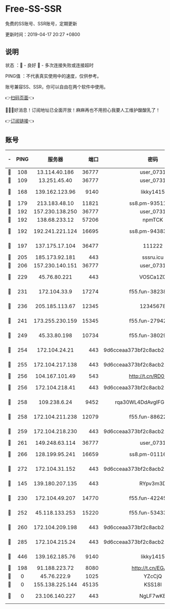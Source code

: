 # Free-SS-SSR

免费的SS账号、SSR账号，定期更新

更新时间：2019-04-17 20:27 +0800

## 说明

状态     ：🙂 - 良好 🙁 - 多次连接失败或连接超时

PING值   ：不代表真实使用中的速度，仅供参考。

账号兼容SS、SSR，你可以自由在两个软件中使用。

👉[扫码页面](https://liesauer.github.io/Free-SS-SSR/)👈

🎉🎉🎉好消息！订阅地址已全面开放！麻麻再也不用担心我要人工维护酸酸乳了！

👉[订阅链接](https://www.liesauer.net/yogurt/subscribe?ACCESS_TOKEN=DAYxR3mMaZAsaqUb)👈

## 账号

|-|PING|服务器|端口|密码|加密方式|区域|
|:----:|:----:|:-----:|-----:|:----:|:----:|:----:|
|🙂|108|13.114.40.186|36777|user_0731|chacha20|JP|
|🙂|109|13.251.45.40|36777|user_0731|chacha20|SG|
|🙂|168|139.162.123.96|9140|likky1415|aes-256-cfb|JP|
|🙂|179|213.183.48.10|11821|ss8.pm-93511134|rc4-md5|RU|
|🙂|192|157.230.138.250|36777|user_0731|chacha20|US|
|🙂|192|138.68.233.12|57206|npmTCK|rc4-md5|US|
|🙂|192|192.241.221.124|16695|ss8.pm-94383396|aes-256-cfb|US|
|🙂|197|137.175.17.104|36477|111222|aes-256-cfb|US|
|🙂|205|185.173.92.181|443|sssru.icu|rc4-md5|RU|
|🙂|206|157.230.140.151|36777|user_0731|chacha20|US|
|🙂|229|45.76.80.221|443|VOSCa1ZG|aes-256-cfb|DE|
|🙂|231|172.104.33.9|17274|f55.fun-38238921|aes-256-cfb|SG|
|🙂|236|205.185.113.67|12345|12345678|aes-256-cfb|US|
|🙂|241|173.255.230.159|15345|f55.fun-27942756|aes-256-cfb|US|
|🙂|249|45.33.80.198|10734|f55.fun-38029419|aes-256-cfb|US|
|🙂|254|172.104.24.21|443|9d6cceaa373bf2c8acb22e60b6a58be6|aes-256-cfb|US|
|🙂|255|172.104.217.138|443|9d6cceaa373bf2c8acb22e60b6a58be6|aes-256-cfb|US|
|🙂|256|104.167.101.49|543|http://t.cn/RD0D7sx|rc4-md5|CA|
|🙂|256|172.104.218.41|443|9d6cceaa373bf2c8acb22e60b6a58be6|aes-256-cfb|US|
|🙂|258|109.238.6.24|9452|rqa30WL4DdAvgIFG6Fs3znzTa|aes-256-cfb|FR|
|🙂|258|172.104.211.238|12079|f55.fun-88622379|aes-256-cfb|US|
|🙂|259|172.104.218.230|443|9d6cceaa373bf2c8acb22e60b6a58be6|aes-256-cfb|US|
|🙂|261|149.248.63.114|36777|user_0731|chacha20|CA|
|🙂|266|128.199.95.241|16659|ss8.pm-01116190|aes-256-cfb|SG|
|🙂|272|172.104.31.152|443|9d6cceaa373bf2c8acb22e60b6a58be6|aes-256-cfb|US|
|🙂|145|139.180.207.135|443|RYpv3m3D|aes-256-cfb|JP|
|🙂|230|172.104.49.207|14770|f55.fun-42245858|aes-256-cfb|SG|
|🙂|252|45.118.133.253|15220|f55.fun-53433183|aes-256-cfb|SG|
|🙂|260|172.104.209.198|443|9d6cceaa373bf2c8acb22e60b6a58be6|aes-256-cfb|US|
|🙂|285|172.104.215.24|443|9d6cceaa373bf2c8acb22e60b6a58be6|aes-256-cfb|US|
|🙂|446|139.162.185.76|9140|likky1415|aes-256-cfb|DE|
|🙁|198|91.188.223.72|8080|http://t.cn/EGJIyrl|rc4-md5|RU|
|🙁|0|45.76.222.9|1025|YZcCjQ|rc4-md5|JP|
|🙁|0|155.138.225.144|45135|KSS18l|rc4-md5|US|
|🙁|0|23.106.140.227|443|NgLF7wKB|aes-256-cfb|US|
